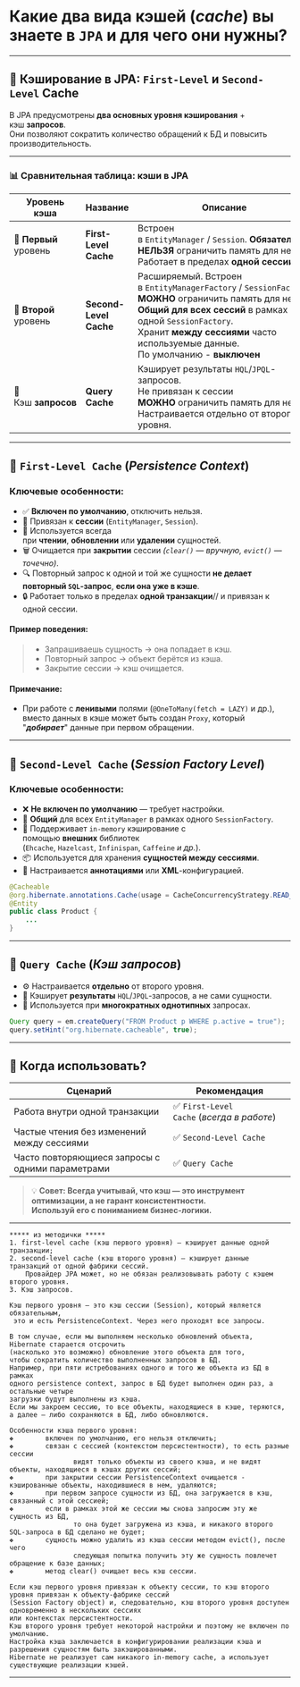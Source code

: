 # Какие два вида кэшей (*cache*) вы знаете в `JPA` и для чего они нужны?

---
## 🧠 Кэширование в JPA: `First-Level` и `Second-Level` Cache

В JPA предусмотрены **два основных уровня кэширования** + кэш **запросов**.  
Они позволяют сократить количество обращений к БД и повысить производительность.

---
### 📊 Сравнительная таблица: кэши в JPA

|**Уровень кэша**|**Название**|**Описание**|
|---|---|---|
|🥇 **Первый**  <br>уровень|**First-Level Cache**|Встроен в `EntityManager` / `Session`. **Обязателен**.  <br>**НЕЛЬЗЯ** ограничить память для него  <br>Работает в пределах **одной сессии**.|
|🥈 **Второй**  <br>уровень|**Second-Level Cache**|Расширяемый. Встроен в `EntityManagerFactory` / `SessionFactory`.  <br>**МОЖНО** ограничить память для него  <br>**Общий для всех сессий** в рамках одной `SessionFactory`.  <br>Хранит **между сессиями** часто используемые данные.  <br>По умолчанию - **выключен**|
|💬 Кэш **запросов**|**Query Cache**|Кэширует результаты `HQL`/`JPQL`-запросов.  <br>Не привязан к сессии  <br>**МОЖНО** ограничить память для него  <br>Настраивается отдельно от второго уровня.|

---
## 🥇 `First-Level Cache` (_Persistence Context_)
### **Ключевые особенности:**
- ✅ **Включен по умолчанию**, отключить нельзя.
- 🔗 Привязан к **сессии** (`EntityManager`, `Session`).
- 🔄 Используется всегда при **чтении**, **обновлении** или **удалении** сущностей.
- 🗑️ Очищается при **закрытии** сессии _(`clear()` — вручную, `evict()` — точечно)_.
- 🔍 Повторный запрос к одной и той же сущности **не делает повторный `SQL`-запрос**, **если она уже в кэше**.
- 🔒 Работает только в пределах **одной транзакции**// и привязан к одной сессии.

#### **Пример поведения:**
> - Запрашиваешь сущность → она попадает в кэш.
> - Повторный запрос → объект берётся из кэша.
> - Закрытие сессии → кэш очищается.

#### **Примечание:**
- При работе с **ленивыми** полями (`@OneToMany(fetch = LAZY)` и др.), вместо данных в кэше может быть создан `Proxy`, который "_**добирает**_" данные при первом обращении.

---
## 🥈 `Second-Level Cache` (_Session Factory Level_)
### **Ключевые особенности:**
- ❌ **Не включен по умолчанию** — требует настройки.
- 🔁 **Общий** для всех `EntityManager` в рамках одного `SessionFactory`.
- 💾 Поддерживает `in-memory` кэширование с помощью **внешних** библиотек (`Ehcache`, `Hazelcast`, `Infinispan`, `Caffeine` _и др._).
- 📦 Используется для хранения **сущностей между сессиями**.
- 🔧 Настраивается **аннотациями** или **XML**-конфигурацией.

```java
@Cacheable
@org.hibernate.annotations.Cache(usage = CacheConcurrencyStrategy.READ_WRITE)
@Entity
public class Product {
    ...
}
```

---
## 💬 `Query Cache` (_Кэш запросов_)
- ⚙️ Настраивается **отдельно** от второго уровня.
- 📄 Кэширует **результаты** `HQL`/`JPQL`-запросов, а не сами сущности.
- 🔁 Используется при **многократных однотипных** запросах.
```java
Query query = em.createQuery("FROM Product p WHERE p.active = true");
query.setHint("org.hibernate.cacheable", true);
```

---
## 🧠 Когда использовать?

|**Сценарий**|**Рекомендация**|
|---|---|
|Работа внутри одной транзакции|✅ `First-Level Cache` (_всегда в работе_)|
|Частые чтения без изменений между сессиями|✅ `Second-Level Cache`|
|Часто повторяющиеся запросы с одними параметрами|✅ `Query Cache`|
> 💡 **Совет: Всегда учитывай, что кэш — это инструмент оптимизации, а не гарант консистентности.  
> Используй его с пониманием бизнес-логики.**

---

```
***** из методички *****
1. first-level cache (кэш первого уровня) — кэширует данные одной транзакции;
2. second-level cache (кэш второго уровня) — кэширует данные транзакций от одной фабрики сессий. 
    Провайдер JPA может, но не обязан реализовывать работу с кэшем второго уровня.
3. Кэш запросов.

Кэш первого уровня – это кэш сессии (Session), который является обязательным, 
 это и есть PersistenceContext. Через него проходят все запросы.
    
В том случае, если мы выполняем несколько обновлений объекта, Hibernate старается отсрочить 
(насколько это возможно) обновление этого объекта для того, 
чтобы сократить количество выполненных запросов в БД. 
Например, при пяти истребованиях одного и того же объекта из БД в рамках 
одного persistence context, запрос в БД будет выполнен один раз, а остальные четыре 
загрузки будут выполнены из кэша. 
Если мы закроем сессию, то все объекты, находящиеся в кэше, теряются, 
а далее – либо сохраняются в БД, либо обновляются.

Особенности кэша первого уровня:
❖        включен по умолчанию, его нельзя отключить;
❖        связан с сессией (контекстом персистентности), то есть разные сессии 
                видят только объекты из своего кэша, и не видят объекты, находящиеся в кэшах других сессий;
❖        при закрытии сессии PersistenceContext очищается - кэшированные объекты, находившиеся в нем, удаляются;
❖        при первом запросе сущности из БД, она загружается в кэш, связанный с этой сессией;
❖        если в рамках этой же сессии мы снова запросим эту же сущность из БД, 
                то она будет загружена из кэша, и никакого второго SQL-запроса в БД сделано не будет;
❖        сущность можно удалить из кэша сессии методом evict(), после чего 
                следующая попытка получить эту же сущность повлечет обращение к базе данных;
❖        метод clear() очищает весь кэш сессии.

Если кэш первого уровня привязан к объекту сессии, то кэш второго уровня привязан к объекту-фабрике сессий 
(Session Factory object) и, следовательно, кэш второго уровня доступен одновременно в нескольких сессиях 
или контекстах персистентности. 
Кэш второго уровня требует некоторой настройки и поэтому не включен по умолчанию. 
Настройка кэша заключается в конфигурировании реализации кэша и разрешения сущностям быть закэшированными.
Hibernate не реализует сам никакого in-memory сache, а использует существующие реализации кэшей.
```

---
